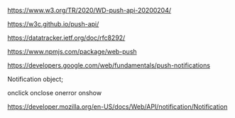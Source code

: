 https://www.w3.org/TR/2020/WD-push-api-20200204/

https://w3c.github.io/push-api/

https://datatracker.ietf.org/doc/rfc8292/

https://www.npmjs.com/package/web-push


https://developers.google.com/web/fundamentals/push-notifications





Notification object;

onclick 
onclose
onerror 
onshow 

https://developer.mozilla.org/en-US/docs/Web/API/notification/Notification
